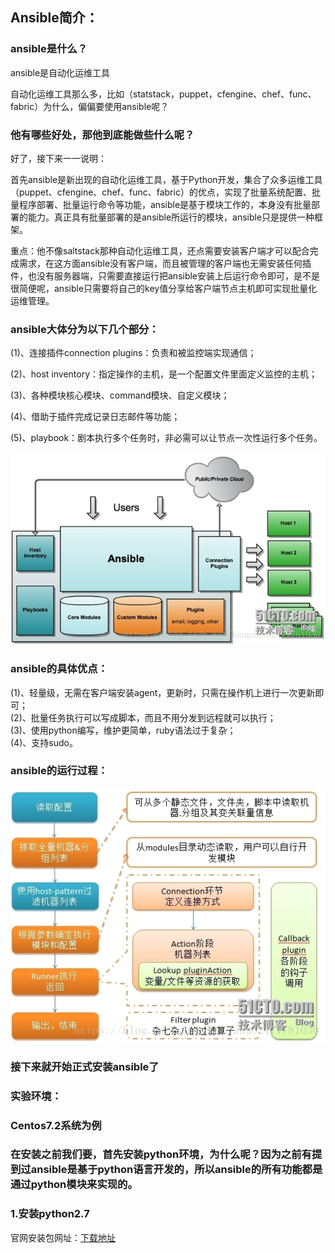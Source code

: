 ## Ansible简介：

### ansible是什么？

ansible是自动化运维工具

自动化运维工具那么多，比如（statstack，puppet，cfengine、chef、func、fabric）为什么，偏偏要使用ansible呢？

### 他有哪些好处，那他到底能做些什么呢？

好了，接下来一一说明：

首先ansible是新出现的自动化运维工具，基于Python开发，集合了众多运维工具（puppet、cfengine、chef、func、fabric）的优点，实现了批量系统配置、批量程序部署、批量运行命令等功能，ansible是基于模块工作的，本身没有批量部署的能力。真正具有批量部署的是ansible所运行的模块，ansible只是提供一种框架。

重点：他不像saltstack那种自动化运维工具，还点需要安装客户端才可以配合完成需求，在这方面ansible没有客户端，而且被管理的客户端也无需安装任何插件，也没有服务器端，只需要直接运行把ansible安装上后运行命令即可，是不是很简便呢，ansible只需要将自己的key值分享给客户端节点主机即可实现批量化运维管理。

### ansible大体分为以下几个部分：

(1)、连接插件connection plugins：负责和被监控端实现通信；

(2)、host inventory：指定操作的主机，是一个配置文件里面定义监控的主机；

(3)、各种模块核心模块、command模块、自定义模块；

(4)、借助于插件完成记录日志邮件等功能；

(5)、playbook：剧本执行多个任务时，非必需可以让节点一次性运行多个任务。

![ansible1](/pics/ansible1.jpg)

### ansible的具体优点：

(1)、轻量级，无需在客户端安装agent，更新时，只需在操作机上进行一次更新即可；  
(2)、批量任务执行可以写成脚本，而且不用分发到远程就可以执行；  
(3)、使用python编写，维护更简单，ruby语法过于复杂；  
(4)、支持sudo。

### ansible的运行过程：

![ansible的运行过程](/pics/20180904142014762.jpg)

### 接下来就开始正式安装ansible了

### 实验环境：

### Centos7.2系统为例

### 在安装之前我们要，首先安装python环境，为什么呢？因为之前有提到过ansible是基于python语言开发的，所以ansible的所有功能都是通过python模块来实现的。

### 1.安装python2.7

官网安装包网址：[下载地址](https://www.python.org/ftp/python/2.7.8/Python-2.7.8.tgz)

